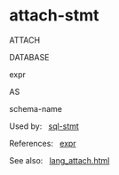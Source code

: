 # attach\-stmt








ATTACH





DATABASE



expr



AS



schema\-name







  


Used by:   [sql\-stmt](./sql-stmt.html)  

References:   [expr](./expr.html)  

See also:   [lang\_attach.html](../lang_attach.html)


